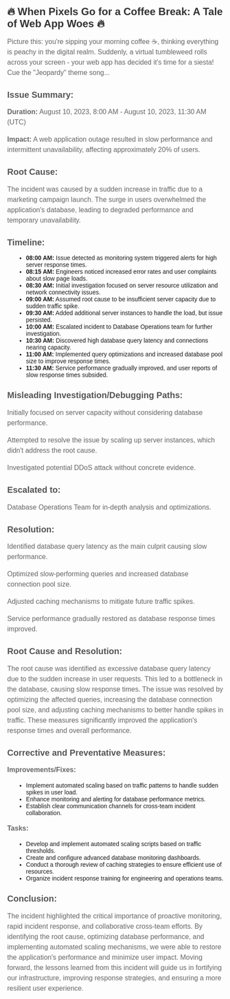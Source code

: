 <!DOCTYPE html>
<html>
<head>
  <style>
    body {
      font-family: Arial, sans-serif;
      margin: 20px;
      padding: 0;
    }
    h1 {
      font-size: 24px;
      color: #333;
    }
    h2 {
      font-size: 20px;
      color: #555;
    }
    p {
      font-size: 16px;
      color: #666;
      line-height: 1.5;
    }
    ul {
      list-style-type: disc;
      margin-left: 20px;
    }
  </style>
</head>
<body>

<h1>🔥 When Pixels Go for a Coffee Break: A Tale of Web App Woes 🔥</h1>

<p>Picture this: you're sipping your morning coffee ☕, thinking everything is peachy in the digital realm. Suddenly, a virtual tumbleweed rolls across your screen - your web app has decided it's time for a siesta! Cue the "Jeopardy" theme song...</p>

<h2>Issue Summary:</h2>
<p><strong>Duration:</strong> August 10, 2023, 8:00 AM - August 10, 2023, 11:30 AM (UTC)</p>
<p><strong>Impact:</strong> A web application outage resulted in slow performance and intermittent unavailability, affecting approximately 20% of users.</p>

<h2>Root Cause:</h2>
<p>The incident was caused by a sudden increase in traffic due to a marketing campaign launch. The surge in users overwhelmed the application's database, leading to degraded performance and temporary unavailability.</p>

<h2>Timeline:</h2>
<ul>
  <li><strong>08:00 AM:</strong> Issue detected as monitoring system triggered alerts for high server response times.</li>
  <li><strong>08:15 AM:</strong> Engineers noticed increased error rates and user complaints about slow page loads.</li>
  <li><strong>08:30 AM:</strong> Initial investigation focused on server resource utilization and network connectivity issues.</li>
  <li><strong>09:00 AM:</strong> Assumed root cause to be insufficient server capacity due to sudden traffic spike.</li>
  <li><strong>09:30 AM:</strong> Added additional server instances to handle the load, but issue persisted.</li>
  <li><strong>10:00 AM:</strong> Escalated incident to Database Operations team for further investigation.</li>
  <li><strong>10:30 AM:</strong> Discovered high database query latency and connections nearing capacity.</li>
  <li><strong>11:00 AM:</strong> Implemented query optimizations and increased database pool size to improve response times.</li>
  <li><strong>11:30 AM:</strong> Service performance gradually improved, and user reports of slow response times subsided.</li>
</ul>

<h2>Misleading Investigation/Debugging Paths:</h2>
<p>Initially focused on server capacity without considering database performance.</p>
<p>Attempted to resolve the issue by scaling up server instances, which didn't address the root cause.</p>
<p>Investigated potential DDoS attack without concrete evidence.</p>

<h2>Escalated to:</h2>
<p>Database Operations Team for in-depth analysis and optimizations.</p>

<h2>Resolution:</h2>
<p>Identified database query latency as the main culprit causing slow performance.</p>
<p>Optimized slow-performing queries and increased database connection pool size.</p>
<p>Adjusted caching mechanisms to mitigate future traffic spikes.</p>
<p>Service performance gradually restored as database response times improved.</p>

<h2>Root Cause and Resolution:</h2>
<p>The root cause was identified as excessive database query latency due to the sudden increase in user requests. This led to a bottleneck in the database, causing slow response times. The issue was resolved by optimizing the affected queries, increasing the database connection pool size, and adjusting caching mechanisms to better handle spikes in traffic. These measures significantly improved the application's response times and overall performance.</p>

<h2>Corrective and Preventative Measures:</h2>
<p><strong>Improvements/Fixes:</strong></p>
<ul>
  <li>Implement automated scaling based on traffic patterns to handle sudden spikes in user load.</li>
  <li>Enhance monitoring and alerting for database performance metrics.</li>
  <li>Establish clear communication channels for cross-team incident collaboration.</li>
</ul>
<p><strong>Tasks:</strong></p>
<ul>
  <li>Develop and implement automated scaling scripts based on traffic thresholds.</li>
  <li>Create and configure advanced database monitoring dashboards.</li>
  <li>Conduct a thorough review of caching strategies to ensure efficient use of resources.</li>
  <li>Organize incident response training for engineering and operations teams.</li>
</ul>

<h2>Conclusion:</h2>
<p>The incident highlighted the critical importance of proactive monitoring, rapid incident response, and collaborative cross-team efforts. By identifying the root cause, optimizing database performance, and implementing automated scaling mechanisms, we were able to restore the application's performance and minimize user impact. Moving forward, the lessons learned from this incident will guide us in fortifying our infrastructure, improving response strategies, and ensuring a more resilient user experience.</p>

</body>
</html>
